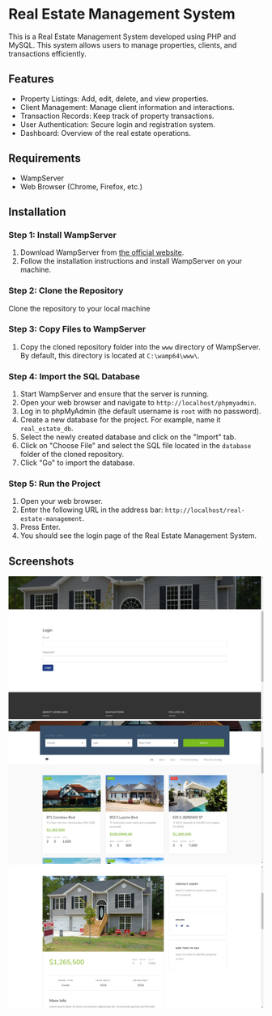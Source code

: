 # Real Estate Management System

This is a Real Estate Management System developed using PHP and MySQL. This system allows users to manage properties, clients, and transactions efficiently.

## Features

- Property Listings: Add, edit, delete, and view properties.
- Client Management: Manage client information and interactions.
- Transaction Records: Keep track of property transactions.
- User Authentication: Secure login and registration system.
- Dashboard: Overview of the real estate operations.

## Requirements

- WampServer
- Web Browser (Chrome, Firefox, etc.)

## Installation

### Step 1: Install WampServer

1. Download WampServer from [the official website](http://www.wampserver.com/en/).
2. Follow the installation instructions and install WampServer on your machine.

### Step 2: Clone the Repository

Clone the repository to your local machine

### Step 3: Copy Files to WampServer

1. Copy the cloned repository folder into the `www` directory of WampServer. By default, this directory is located at `C:\wamp64\www\`.

### Step 4: Import the SQL Database

1. Start WampServer and ensure that the server is running.
2. Open your web browser and navigate to `http://localhost/phpmyadmin`.
3. Log in to phpMyAdmin (the default username is `root` with no password).
4. Create a new database for the project. For example, name it `real_estate_db`.
5. Select the newly created database and click on the "Import" tab.
6. Click on "Choose File" and select the SQL file located in the `database` folder of the cloned repository.
7. Click "Go" to import the database.

### Step 5: Run the Project

1. Open your web browser.
2. Enter the following URL in the address bar: `http://localhost/real-estate-management`.
3. Press Enter.
4. You should see the login page of the Real Estate Management System.

## Screenshots
![Login Page](images/login.jpg)
![Dashboard](images/Dashboard.jpg)
![Property Listing](images/demo.jpg)


